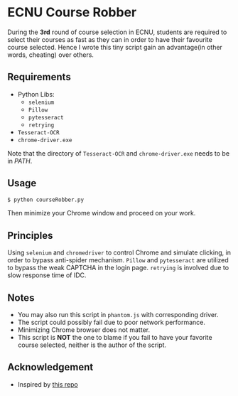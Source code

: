 # ECNU Course Robber

During the **3rd** round of course selection in ECNU, students are required to select their courses as fast as they can in order to have their favourite course selected. Hence I wrote this tiny script gain an advantage(in other words, cheating) over others.

## Requirements

- Python Libs:
  - `selenium`
  - `Pillow`
  - `pytesseract`
  - `retrying`
- `Tesseract-OCR`
- `chrome-driver.exe`

Note that the directory of `Tesseract-OCR` and `chrome-driver.exe` needs to be in _PATH_.

## Usage

```bash
$ python courseRobber.py
```

Then minimize your Chrome window and proceed on your work.

## Principles

Using `selenium` and `chromedriver` to control Chrome and simulate clicking, in order to bypass anti-spider mechanism. `Pillow` and `pytesseract` are utilized to bypass the weak CAPTCHA in the login page. `retrying` is involved due to slow response time of IDC.

## Notes

- You may also run this script in `phantom.js` with corresponding driver.
- The script could possibly fail due to poor network performance.
- Minimizing Chrome browser does not matter.
- This script is **NOT** the one to blame if you fail to have your favorite course selected, neither is the author of the script.

## Acknowledgement

- Inspired by [this repo](https://github.com/YULuoOo/ECNUCourseSelection)
